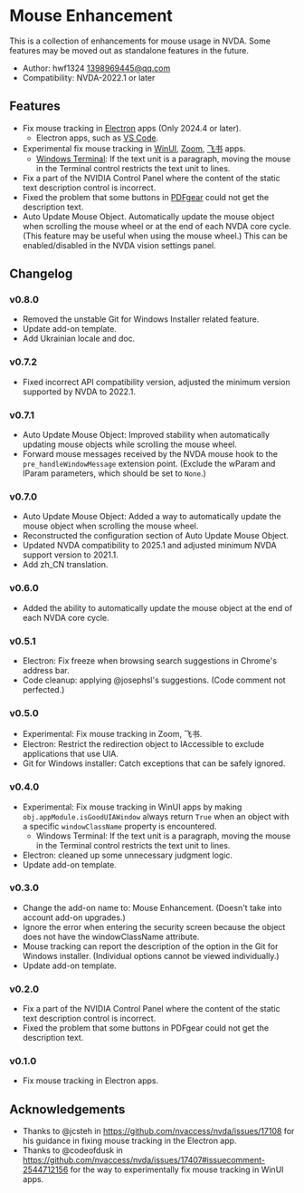 # Mouse Enhancement

This is a collection of enhancements for mouse usage in NVDA.
Some features may be moved out as standalone features in the future.

* Author: hwf1324 <1398969445@qq.com>
* Compatibility: NVDA-2022.1 or later

## Features

* Fix mouse tracking in [Electron](https://www.electronjs.org/) apps (Only 2024.4 or later).
  * Electron apps, such as [VS Code](https://code.visualstudio.com/).
* Experimental fix mouse tracking in [WinUI](https://github.com/microsoft/microsoft-ui-xaml), [Zoom](https://www.zoom.com/), [飞书](https://www.feishu.cn/) apps.
  * [Windows Terminal](https://github.com/microsoft/terminal): If the text unit is a paragraph, moving the mouse in the Terminal control restricts the text unit to lines.
* Fix a part of the NVIDIA Control Panel where the content of the static text description control is incorrect.
* Fixed the problem that some buttons in [PDFgear](https://www.pdfgear.com/) could not get the description text.
* Auto Update Mouse Object. Automatically update the mouse object when scrolling the mouse wheel or at the end of each NVDA core cycle. (This feature may be useful when using the mouse wheel.) This can be enabled/disabled in the NVDA vision settings panel.

## Changelog

### v0.8.0

* Removed the unstable Git for Windows Installer related feature.
* Update add-on template.
* Add Ukrainian locale and doc.

### v0.7.2

* Fixed incorrect API compatibility version, adjusted the minimum version supported by NVDA to 2022.1.

### v0.7.1

* Auto Update Mouse Object: Improved stability when automatically updating mouse objects while scrolling the mouse wheel.
* Forward mouse messages received by the NVDA mouse hook to the `pre_handleWindowMessage` extension point. (Exclude the wParam and lParam parameters, which should be set to `None`.)

### v0.7.0

* Auto Update Mouse Object: Added a way to automatically update the mouse object when scrolling the mouse wheel.
* Reconstructed the configuration section of Auto Update Mouse Object.
* Updated NVDA compatibility to 2025.1 and adjusted minimum NVDA support version to 2021.1.
* Add zh_CN translation.

### v0.6.0

* Added the ability to automatically update the mouse object at the end of each NVDA core cycle.

### v0.5.1

* Electron: Fix freeze when browsing search suggestions in Chrome's address bar.
* Code cleanup: applying @josephsl's suggestions. (Code comment not perfected.)

### v0.5.0

* Experimental: Fix mouse tracking in Zoom, 飞书.
* Electron: Restrict the redirection object to IAccessible to exclude applications that use UIA.
* Git for Windows installer: Catch exceptions that can be safely ignored.

### v0.4.0

* Experimental: Fix mouse tracking in WinUI apps by making `obj.appModule.isGoodUIAWindow` always return `True` when an object with a specific `windowClassName` property is encountered.
  * Windows Terminal: If the text unit is a paragraph, moving the mouse in the Terminal control restricts the text unit to lines.
* Electron: cleaned up some unnecessary judgment logic.
* Update add-on template.

### v0.3.0

* Change the add-on name to: Mouse Enhancement. (Doesn't take into account add-on upgrades.)
* Ignore the error when entering the security screen because the object does not have the windowClassName attribute.
* Mouse tracking can report the description of the option in the Git for Windows installer. (Individual options cannot be viewed individually.)
* Update add-on template.

### v0.2.0

* Fix a part of the NVIDIA Control Panel where the content of the static text description control is incorrect.
* Fixed the problem that some buttons in PDFgear could not get the description text.

### v0.1.0

* Fix mouse tracking in Electron apps.

## Acknowledgements

* Thanks to @jcsteh in <https://github.com/nvaccess/nvda/issues/17108> for his guidance in fixing mouse tracking in the Electron app.
* Thanks to @codeofdusk in <https://github.com/nvaccess/nvda/issues/17407#issuecomment-2544712156> for the way to experimentally fix mouse tracking in WinUI apps.
